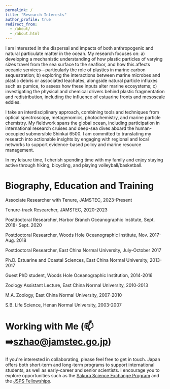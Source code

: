 ```yaml
---
permalink: /
title: "Research Interests"
author_profile: true
redirect_from: 
  - /about/
  - /about.html
---
```

I am interested in the dispersal and impacts of both anthropogenic and natural particulate matter in the ocean. My research focuses on: a) developing a mechanistic understanding of how plastic particles of varying sizes travel from the sea surface to the seafloor, and how this affects oceanic services—particularly the role of plastics in marine carbon sequestration; b) exploring the interactions between marine microbes and plastic debris or associated leachates, alongside natural particle influxes such as pumice, to assess how these inputs alter marine ecosystems; c) investigating the physical and chemical drivers behind plastic fragmentation and redistribution, including the influence of estuarine fronts and mesoscale eddies.

I take an interdisciplinary approach, combining tools and techniques from optical spectroscopy, metagenomics, photochemistry, and marine particle chemistry. My fieldwork spans the global ocean, including participation in international research cruises and deep-sea dives aboard the human-occupied submersible Shinkai 6500. I am committed to translating my research into actionable insights by engaging with regional and local networks to support evidence-based policy and marine resource management. 

In my leisure time, I cherish spending time with my family and enjoy staying active through hiking, bicycling, and playing volleyball/basketball.  

Biography, Education and Training
======
Associate Researcher with Tenure, JAMSTEC, 2023-Present

Tenure-track Researcher, JAMSTEC, 2020-2023

Postdoctoral Researcher, Harbor Branch Oceanographic Institute, Sept. 2018- Sept. 2020

Postdoctoral Researcher, Woods Hole Oceanographic Institute, Nov. 2017- Aug. 2018

Postdoctoral Researcher, East China Normal University, July-October 2017

Ph.D. Estuarine and Coastal Sciences, East China Normal University, 2013-2017

Guest PhD student, Woods Hole Oceanographic Institution, 2014-2016

Zoology Assistant Lecture, East China Normal University, 2010-2013 

M.A. Zoology, East China Normal University, 2007-2010

S.B. Life Science, Henan Normal University, 2003-2007

Working with Me (:mailbox::arrow_right:szhao@jamstec.go.jp)
======
If you're interested in collaborating, please feel free to get in touch. Japan offers both short-term and long-term programs to support international students, as well as early-career and senior scientists. I encourage you to explore opportunities such as the [Sakura Science Exchange Program](https://ssp.jst.go.jp/en/) and the [JSPS Fellowships](https://www.jsps.go.jp/english/e-inv/index.html).

